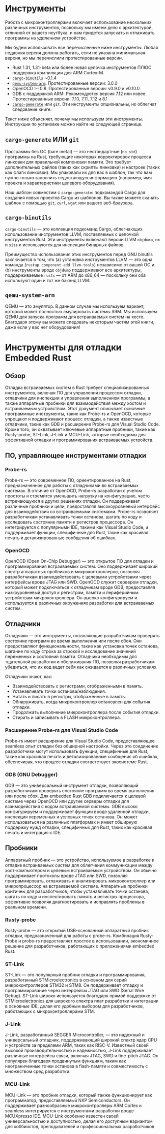 # Инструменты

Работа с микроконтроллерами включает использование нескольких различных инструментов, поскольку мы имеем дело с архитектурой, отличной от вашего ноутбука, и нам придется запускать и отлаживать программы на *удаленном* устройстве.

Мы будем использовать все перечисленные ниже инструменты. Любая недавняя версия должна работать, если не указана минимальная версия, но мы перечислили протестированные версии.

- Rust 1.31, 1.31-beta или более новая цепочка инструментов ПЛЮС поддержка компиляции для ARM Cortex-M.
- [`cargo-binutils`](https://github.com/rust-embedded/cargo-binutils) ~0.1.4
- [`qemu-system-arm`](https://www.qemu.org/). Протестированные версии: 3.0.0
- OpenOCD >=0.8. Протестированные версии: v0.9.0 и v0.10.0
- GDB с поддержкой ARM. Рекомендуется версия 7.12 или новее. Протестированные версии: 7.10, 7.11, 7.12 и 8.1
- [`cargo-generate`](https://github.com/ashleygwilliams/cargo-generate) или `git`. Эти инструменты опциональны, но облегчат следование книге.

Текст ниже объясняет, почему мы используем эти инструменты. Инструкции по установке можно найти на следующей странице.

## `cargo-generate` ИЛИ `git`

Программы без ОС (bare metal) — это нестандартные (`no_std`) программы на Rust, требующие некоторых корректировок процесса линковки для правильной компоновки памяти. Это требует дополнительных файлов (таких как скрипты линковки) и настроек (таких как флаги линковки). Мы упаковали их для вас в шаблон, так что вам нужно только заполнить недостающую информацию (например, имя проекта и характеристики целевого оборудования).

Наш шаблон совместим с `cargo-generate`: подкомандой Cargo для создания новых проектов Cargo из шаблонов. Вы также можете скачать шаблон с помощью `git`, `curl`, `wget` или вашего веб-браузера.

## `cargo-binutils`

`cargo-binutils` — это коллекция подкоманд Cargo, облегчающих использование инструментов LLVM, поставляемых с цепочкой инструментов Rust. Эти инструменты включают версии LLVM `objdump`, `nm` и `size` и используются для инспекции бинарных файлов.

Преимущество использования этих инструментов перед GNU binutils заключается в том, что (a) установка инструментов LLVM — это одна команда (`rustup component add llvm-tools`) независимо от вашей ОС и (b) инструменты вроде `objdump` поддерживают все архитектуры, поддерживаемые `rustc` — от ARM до x86_64 — поскольку они оба используют один и тот же бэкенд LLVM.

## `qemu-system-arm`

QEMU — это эмулятор. В данном случае мы используем вариант, который может полностью эмулировать системы ARM. Мы используем QEMU для запуска программ для встраиваемых систем на хосте. Благодаря этому вы можете следовать некоторым частям этой книги, даже если у вас нет оборудования!

# Инструменты для отладки Embedded Rust

## Обзор

Отладка встраиваемых систем в Rust требует специализированных инструментов, включая ПО для управления процессом отладки, отладчики для инспекции и управления выполнением программы, а также аппаратные пробники для взаимодействия между хостом и встраиваемым устройством. Этот документ описывает основные программные инструменты, такие как Probe-rs и OpenOCD, которые упрощают и поддерживают процесс отладки, а также известные отладчики, такие как GDB и расширение Probe-rs для Visual Studio Code. Кроме того, он охватывает ключевые аппаратные пробники, такие как Rusty-probe, ST-Link, J-Link и MCU-Link, которые необходимы для эффективной отладки и программирования встраиваемых устройств.

## ПО, управляющее инструментами отладки

### Probe-rs

Probe-rs — это современное ПО, ориентированное на Rust, предназначенное для работы с отладчиками во встраиваемых системах. В отличие от OpenOCD, Probe-rs разработан с учетом простоты и стремится уменьшить нагрузку на конфигурацию, часто встречающуюся в других решениях отладки. Он поддерживает различные пробники и цели, предоставляя высокоуровневый интерфейс для взаимодействия со встраиваемыми системами. Probe-rs позволяет разработчикам устанавливать точки останова, шагать по коду и исследовать состояние памяти и регистров процессора. Он интегрируется с популярными IDE, такими как Visual Studio Code, и поддерживает функции, специфичные для Rust, такие как красивая печать и детализированные сообщения об ошибках.

### OpenOCD

OpenOCD (Open On-Chip Debugger) — это открытое ПО для отладки и программирования встраиваемых систем. Оно поддерживает широкий спектр аппаратных пробников и микроконтроллеров, позволяя разработчикам взаимодействовать с целевыми устройствами через интерфейсы вроде JTAG или SWD. OpenOCD служит сервером отладки, который может подключаться к отладчикам вроде GDB, предоставляя низкоуровневый доступ к регистрам, памяти и периферийным устройствам микроконтроллера. Он высоко конфигурируем и используется в различных окружениях разработки для встраиваемых систем.

## Отладчики

Отладчики — это инструменты, позволяющие разработчикам проверять состояние программ во время выполнения или после сбоя. Они предоставляют функциональности, такие как установка точек останова, шагание по коду строка за строкой и исследование значений переменных и состояний памяти. Отладчики необходимы для тщательной разработки и обслуживания ПО, позволяя разработчикам убедиться, что их код ведет себя как ожидается в различных условиях.

Отладчики знают, как:
 * Взаимодействовать с регистрами, отображенными в память.
 * Устанавливать точки останова/наблюдения.
 * Читать и писать в регистры, отображенные в память.
 * Обнаруживать, когда микроконтроллер остановлен для события отладки.
 * Продолжать выполнение микроконтроллера после события отладки.
 * Стирать и записывать в FLASH микроконтроллера.

### Расширение Probe-rs для Visual Studio Code

Probe-rs имеет расширение для Visual Studio Code, предоставляющее seamless опыт отладки без обширной настройки. Через это соединение разработчики могут использовать функции, специфичные для Rust, такие как красивая печать и детализированные сообщения об ошибках, обеспечивая, что процесс отладки соответствует экосистеме Rust.

### GDB (GNU Debugger)

GDB — это универсальный инструмент отладки, позволяющий разработчикам проверять состояние программ во время выполнения или после сбоя. Для embedded Rust GDB подключается к целевой системе через OpenOCD или другие серверы отладки для взаимодействия с кодом встраиваемой системы. GDB высоко конфигурируем и поддерживает функции вроде удаленной отладки, инспекции переменных и условных точек останова. Он может использоваться на различных платформах и имеет обширную поддержку нужд отладки, специфичных для Rust, таких как красивая печать и интеграция с IDE.

## Пробники

Аппаратный пробник — это устройство, используемое в разработке и отладке встраиваемых систем для облегчения коммуникации между хост-компьютером и целевым встраиваемым устройством. Он обычно поддерживает протоколы вроде JTAG или SWD, позволяя программировать, отлаживать и анализировать микроконтроллер или микропроцессор на встраиваемой системе. Аппаратные пробники критичны для разработчиков, чтобы устанавливать точки останова, шагать по коду и инспектировать память и регистры процессора, эффективно позволяя диагностировать и исправлять проблемы в реальном времени.

### Rusty-probe

Rusty-probe — это открытый USB-основанный аппаратный пробник отладки, предназначенный для работы с probe-rs. Комбинация Rusty-Probe и probe-rs предоставляет простое в использовании, экономичное решение для разработчиков, работающих с приложениями embedded Rust.

### ST-Link

ST-Link — это популярный пробник отладки и программирования, разработанный STMicroelectronics в основном для серий микроконтроллеров STM32 и STM8. Он поддерживает отладку и программирование через интерфейсы JTAG или SWD (Serial Wire Debug). ST-Link широко используется благодаря прямой поддержке от STMicroelectronics для широкого спектра плат разработки и интеграции в основные IDE, делая его удобным выбором для разработчиков, работающих с микроконтроллерами STM.

### J-Link

J-Link, разработанный SEGGER Microcontroller, — это надежный и универсальный отладчик, поддерживающий широкий спектр ядер CPU и устройств за пределами ARM, таких как RISC-V. Известный своей высокой производительностью и надежностью, J-Link поддерживает различные интерфейсы связи, включая JTAG, SWD и fine-pitch JTAG. Он популярен благодаря продвинутым функциям, таким как неограниченные точки останова в flash-памяти и совместимость с множеством сред разработки.

### MCU-Link

MCU-Link — это пробник отладки, который также функционирует как программатор, предоставляемый NXP Semiconductors. Он поддерживает разнообразные микроконтроллеры ARM Cortex и seamless интегрируется с инструментами разработки вроде MCUXpresso IDE. MCU-Link особенно известен своей универсальностью и доступностью, делая его доступным вариантом для хоббиистов, преподавателей и профессиональных разработчиков.

